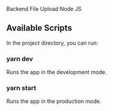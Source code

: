 Backend File Upload Node JS

## Available Scripts
In the project directory, you can run:

### yarn dev
Runs the app in the development mode.

### yarn start
Runs the app in the production mode.
